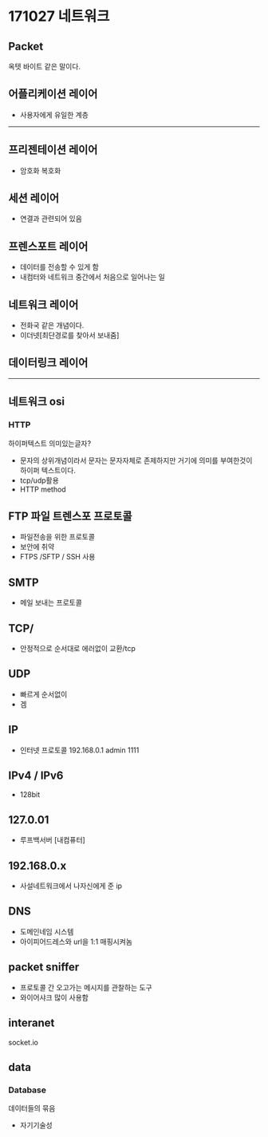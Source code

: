 # 171027 네트워크
## Packet
옥텟  바이트 같은 말이다.
## 어플리케이션 레이어
* 사용자에게 유일한 계층
---
## 프리젠테이션 레이어
* 암호화 복호화
## 세션 레이어
* 연결과 관련되어 있음
## 프렌스포트 레이어
* 데이터를 전송할 수 있게 함
* 내컴터와 네트워크 중간에서 처음으로 일어나는 일
## 네트워크 레이어
* 전화국 같은 개념이다.
* 이더넷[최단경로를 찾아서 보내줌]
## 데이터링크 레이어
---

## 네트워크 osi
### HTTP
하이퍼텍스트 의미있는글자?
* 문자의 상위개념이라서 문자는 문자자체로 존제하지만 거기에 의미를 부여한것이 하이퍼 텍스트이다.
* tcp/udp활용
* HTTP method

## FTP 파일 트렌스포 프로토콜
* 파일전송을 위한 프로토콜  
* 보안에 취약
* FTPS /SFTP / SSH 사용

## SMTP
* 메일 보내는 프로토콜

## TCP/
* 안정적으로 순서대로 에러없이 교환/tcp

## UDP 
* 빠르게 순서없이
* 겜

## IP
* 인터넷 프로토콜 192.168.0.1
admin 1111

## IPv4 / IPv6
* 128bit

## 127.0.01    
* 루프백서버 [내컴퓨터]
##  192.168.0.x
* 사설네트워크에서 나자신에게 준 ip

## DNS
* 도메인네임 시스템
* 아이피어드레스와 url을 1:1 매핑시켜놈

## packet sniffer
* 프로토콜 간 오고가는 메시지를 관찰하는 도구
* 와이어샤크 많이 사용함


## interanet

socket.io

## data 

### Database
데이터들의 묶음 
* 자기기술성